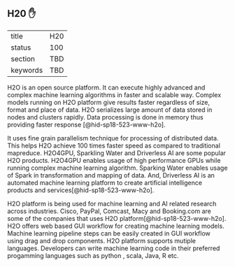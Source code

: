 ## H20 :hand:


|          |     |
| -------- | --- |
| title    | H20 |
| status   | 100 |
| section  | TBD |
| keywords | TBD |



H2O is an open source platform. It can execute highly advanced and complex
machine learning algorithms in faster and scalable way. Complex models running 
on H2O platform give results faster regardless of size, format and place of data. 
H2O serializes large amount of data stored in nodes and clusters rapidly.
 Data processing is done in memory thus providing 
faster response [@hid-sp18-523-www-h2o].

It uses fine grain parallelism technique for processing of distributed data. 
This helps H2O achieve 100 times faster speed as compared to traditional
 mapreduce. H2O4GPU, Sparkling Water and Driverless AI are some
popular H2O products. H2O4GPU enables usage of high performance GPUs while 
running complex machine learning algorithm. Sparking Water enables usage of 
Spark in transformation and mapping of data. And, Driverless AI is an automated 
machine learning platform to create artificial intelligence products 
and services[@hid-sp18-523-www-h2o]. 

H2O platform is being used for machine learning and AI related research across 
industries. Cisco, PayPal, Comcast, Macy and Booking.com are some of the 
companies that uses H2O platform[@hid-sp18-523-www-h2o]. 
H2O offers web based GUI workflow for creating machine learning models. 
Machine learning pipeline steps can be easily created in GUI workflow using 
drag and drop components. H2O platform supports mutiple languages.
Developers can write machine learning code in their preferred progamming 
languages such as python , scala, Java, R etc.
